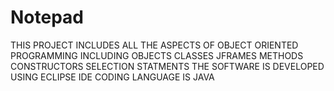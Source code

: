 # Notepad
THIS PROJECT INCLUDES ALL THE ASPECTS OF OBJECT ORIENTED PROGRAMMING INCLUDING
OBJECTS 
CLASSES
JFRAMES
METHODS
CONSTRUCTORS
SELECTION STATMENTS
THE SOFTWARE IS DEVELOPED USING ECLIPSE IDE
CODING LANGUAGE IS JAVA

